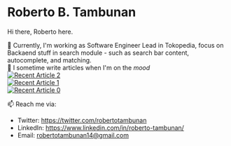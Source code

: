 # Roberto B. Tambunan

Hi there, Roberto here. 

🔭 Currently, I'm working as Software Engineer Lead in Tokopedia, focus on Backaend stuff in search module - such as search bar content, autocomplete, and matching.   
📝 I sometime write articles when I'm on the <i>mood</i>
    <br> <a target="_blank" href="https://github-readme-medium-recent-article.vercel.app/medium/@robertotambunan/2"><img src="https://github-readme-medium-recent-article.vercel.app/medium/@robertotambunan/2" alt="Recent Article 2"></a>
    <br> <a target="_blank" href="https://github-readme-medium-recent-article.vercel.app/medium/@robertotambunan/1"><img src="https://github-readme-medium-recent-article.vercel.app/medium/@robertotambunan/1" alt="Recent Article 1"></a>
    <br> <a target="_blank" href="https://github-readme-medium-recent-article.vercel.app/medium/@robertotambunan/0"><img src="https://github-readme-medium-recent-article.vercel.app/medium/@robertotambunan/0" alt="Recent Article 0"></a>

📫 Reach me via:
- Twitter: https://twitter.com/robertotambunan
- LinkedIn: https://www.linkedin.com/in/roberto-tambunan/
- Email: robertotambunan14@gmail.com


<!--
**robertotambunan/robertotambunan** is a ✨ _special_ ✨ repository because its `README.md` (this file) appears on your GitHub profile.

Here are some ideas to get you started:

- 🔭 I’m currently working on ...
- 🌱 I’m currently learning ...
- 👯 I’m looking to collaborate on ...
- 🤔 I’m looking for help with ...
- 💬 Ask me about ...
- 📫 How to reach me: ...
- 😄 Pronouns: ...
- ⚡ Fun fact: ...
-->

